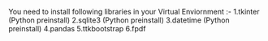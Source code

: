 You need to install following libraries in your Virtual Enviornment :- 
1.tkinter (Python preinstall)
2.sqlite3 (Python preinstall)
3.datetime (Python preinstall)
4.pandas
5.ttkbootstrap
6.fpdf
